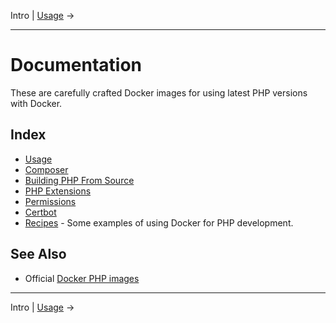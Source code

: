 Intro | [Usage](usage.md) &rarr;

---

# Documentation

These are carefully crafted Docker images for using latest PHP versions with
Docker.

## Index

* [Usage](usage.md)
* [Composer](composer.md)
* [Building PHP From Source](php.md)
* [PHP Extensions](php-extensions.md)
* [Permissions](permissions.md)
* [Certbot](certbot.md)
* [Recipes](recipes) - Some examples of using Docker for PHP development.

## See Also

* Official [Docker PHP images](https://hub.docker.com/_/php/)

---

Intro | [Usage](usage.md) &rarr;
